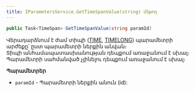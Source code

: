 ```yaml
---
title: IParametersService.GetTimeSpanValue(string) մեթոդ
---
```


```c#
public Task<TimeSpan> GetTimeSpanValue(string paramId)
```

Վերադարձնում է ժամ տիպի ([TIME](../../types/system_types.md#timefieldtype), [TIMELONG](../../types/system_types.md#timefieldtype)) պարամետրի արժեքը՝ ըստ պարամետրի ներքին անվան։  
Տիպի անհամապատասխանության դեպքում առաջանում է սխալ։  
Պարամետրի սահմանված չլինելու դեպքում առաջանում է սխալ։

**Պարամետրեր**

* `paramId` - Պարամետրի ներքին անուն (id):
